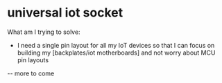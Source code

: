 # universal iot socket

What am I trying to solve:
- I need a single pin layout for all my IoT devices so that I can focus on building my [backplates/iot motherboards] and not worry about MCU pin layouts

-- more to come

